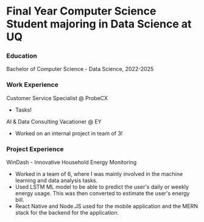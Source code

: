 # Final Year Computer Science Student majoring in Data Science at UQ

### Education
Bachelor of Computer Science - Data Science, 2022-2025

### Work Experience
Customer Service Specialist @ ProbeCX
- Tasks!

AI & Data Consulting Vacationer @ EY
- Worked on an internal project in team of 3!


### Project Experience
WinDash - Innovative Household Energy Monitoring
- Worked in a team of 6, where I was mainly involved in the machine learning and data analysis tasks.
- Used LSTM ML model to be able to predict the user's daily or weekly energy usage. This was then converted to estimate the user's energy bill.
- React Native and Node.JS used for the mobile application and the MERN stack for the backend for the application.
